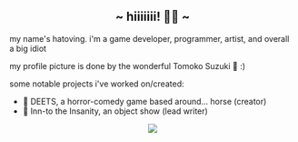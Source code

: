 <h2 align="center">~ hiiiiiii! 💃✨ ~</h2>
my name's hatoving. i'm a game developer, programmer, artist, and overall a big idiot

my profile picture is done by the wonderful Tomoko Suzuki  💖 :)

some notable projects i've worked on/created:
- 🐴 DEETS, a horror-comedy game based around... horse (creator)
- 🌮 Inn-to the Insanity, an object show (lead writer)

<p align="center"> <img src="https://komarev.com/ghpvc/?username=hatoving&color=red&style=flat" /> </p>
